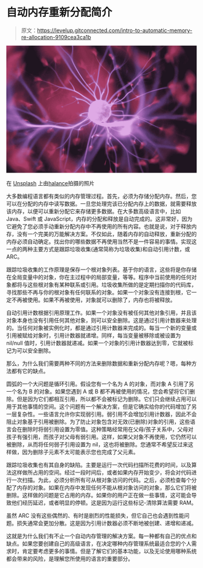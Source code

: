 # 自动内存重新分配简介

> 原文：<https://levelup.gitconnected.com/intro-to-automatic-memory-re-allocation-9109cea3ca1b>

![](img/934fd23289dcbf6ad7815c96b394fc4e.png)

在 [Unsplash](https://unsplash.com/s/photos/brain?utm_source=unsplash&utm_medium=referral&utm_content=creditCopyText) 上由[halance](https://unsplash.com/@halacious?utm_source=unsplash&utm_medium=referral&utm_content=creditCopyText)拍摄的照片

大多数编程语言都有类似的内存管理过程。首先，必须为存储分配内存。然后，您可以在分配的内存中读写数据。一旦您处理完该已分配内存上的数据，就需要释放该内存，以便可以重新分配它来存储更多数据。在大多数高级语言中，比如 Java、Swift 或 JavaScript，内存的分配和释放是自动完成的。这非常好，因为它避免了您必须手动重新分配内存中不再使用的所有内容。也就是说，对于释放内存，没有一个完美的万能解决方案。不仅如此，随着内存的自动释放，重新分配的内存必须自动确定。找出你的哪些数据不再使用当然不是一件容易的事情。实现这一点的两种主要方式是跟踪垃圾收集(通常简称为垃圾收集)和自动引用计数，或 ARC。

跟踪垃圾收集的工作原理是保存一个根对象列表。基于你的语言，这些将是你存储在全局变量中的对象，你在主过程中的局部变量，等等。程序中当前使用的任何对象都将与这些根对象有某种联系或引用。垃圾收集所做的是定期扫描你的代码库，寻找那些不再与你的根对象有任何联系的对象。如果一个对象没有连接到根，它一定不再被使用。如果不再被使用，对象就可以删除了，内存也将被释放。

自动引用计数根据引用原理工作。如果一个对象没有被任何其他对象引用，并且该对象本身也没有引用任何其他对象，则可以安全删除。这是通过引用计数器来处理的。当任何对象被实例化时，都是通过引用计数器来完成的。每当一个新的变量或引用被赋给对象时，引用计数器就递增。同样，每当变量被移除或被设置为 nil/null 值时，引用计数器就递减。如果一个对象的引用计数器达到零，它就被标记为可以安全删除。

那么，为什么我们需要两种不同的方法来删除数据和重新分配内存呢？嗯，每种方法都有它的缺点。

圆弧的一个大问题是循环引用。假设您有一个名为 A 的对象，而对象 A 引用了另一个名为 B 的对象。如果您遇到 A 或 B 都不再被使用的情况，您会希望将它们删除。但是因为它们都相互引用，所以都不会被标记为删除。它们只会继续占用可以用于其他事情的空间。这个问题有一个解决方案，但是它确实给你的代码增加了另一层复杂性。一些语言允许你实现弱引用。弱引用不会增加引用计数器，因此不会阻止对象基于引用被删除。为了防止对象包含对无效(已删除)对象的引用，这些语言会在删除时将弱引用设置为零值。这种策略经常用在父母/孩子关系中，父母对孩子有强引用，而孩子对父母有弱引用。这样，如果父对象不再使用，它仍然可以被删除，从而将任何弱子引用设置为 nil，这也将被删除。您通常不希望反过来这样做，因为删除子元素不太可能表示您也完成了父元素。

跟踪垃圾收集也有其自身的缺陷。主要是运行一次代码扫描所花费的时间，以及算法这样做所占用的空间。经过一段时间后，或者如果内存开始变少，将会对代码进行一次扫描。为此，必须分析所有可从根对象访问的代码。之后，必须检查每个分配了内存的对象。如果在内存中发现任何不能从根对象访问的对象，那么它们将被删除。这样做的问题是它占用的内存。如果你的用户正在做一些事情，这可能会导致他们经历延迟，或者明显的停顿。这是因为运行这些标记-清除算法需要 RAM。

虽然 ARC 没有这些偶然的、有时是剧烈的性能损失，但它自己也会遇到性能问题。损失通常会更加分散。这是因为引用计数器必须不断地被创建、递增和递减。

这就是为什么我们有不止一个自动内存管理的解决方案。每一种都有自己的优点和缺点。如果您要创建自己的高级语言，在决定哪种内存管理系统最适合您的个人需求时，肯定要考虑更多的事情。但是了解它们的基本功能，以及无论使用哪种系统都会带来的风险，是理解您所使用的语言的重要部分。